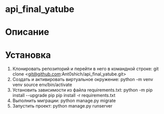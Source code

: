 # api_final_yatube
# Описание


# Установка
1. Клонировать репозиторий и перейти в него в командной строке:
git clone <git@github.com:Ant0shich/api_final_yatube.git>
2. Cоздать и активировать виртуальное окружение:
python -m venv venv
source env/bin/activate
3. Установить зависимости из файла requirements.txt:
python -m pip install --upgrade pip
pip install -r requirements.txt
4. Выполнить миграции:
python manage.py migrate
5. Запустить проект:
python manage.py runserver
